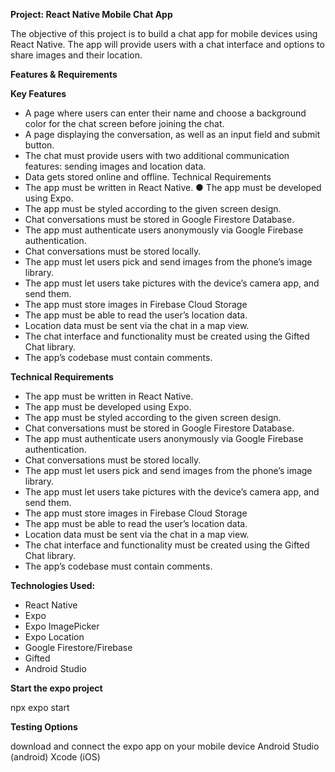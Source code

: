 **Project: React Native Mobile Chat App**

The objective of this project is to build a chat app for mobile devices using React Native. The app will provide users with a chat interface and options to share images and their location.

**Features & Requirements**

**Key Features**
- A page where users can enter their name and choose a background color for the chat screen before joining the chat.
- A page displaying the conversation, as well as an input field and submit button.
- The chat must provide users with two additional communication features: sending images and location data. 
- Data gets stored online and offline. Technical Requirements 
- The app must be written in React Native. ● The app must be developed using Expo.
- The app must be styled according to the given screen design. 
- Chat conversations must be stored in Google Firestore Database. 
- The app must authenticate users anonymously via Google Firebase authentication. 
- Chat conversations must be stored locally. 
- The app must let users pick and send images from the phone’s image library. 
- The app must let users take pictures with the device’s camera app, and send them. 
- The app must store images in Firebase Cloud Storage
- The app must be able to read the user’s location data.
- Location data must be sent via the chat in a map view. 
- The chat interface and functionality must be created using the Gifted Chat library. 
- The app’s codebase must contain comments.

**Technical Requirements**

- The app must be written in React Native.
- The app must be developed using Expo.
- The app must be styled according to the given screen design.
- Chat conversations must be stored in Google Firestore Database.
- The app must authenticate users anonymously via Google Firebase authentication.
- Chat conversations must be stored locally. 
- The app must let users pick and send images from the phone’s image library. 
- The app must let users take pictures with the device’s camera app, and send them. 
- The app must store images in Firebase Cloud Storage
- The app must be able to read the user’s location data. 
- Location data must be sent via the chat in a map view. 
- The chat interface and functionality must be created using the Gifted Chat library. 
- The app’s codebase must contain comments.

**Technologies Used:**
- React Native
- Expo
- Expo ImagePicker
- Expo Location
- Google Firestore/Firebase
- Gifted
- Android Studio

**Start the expo project**

npx expo start

**Testing Options**

download and connect the expo app on your mobile device
Android Studio (android)
Xcode (iOS)

